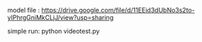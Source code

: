 model file : https://drive.google.com/file/d/11EEid3dUbNo3s2to-yIPhrgGniMkCLjJ/view?usp=sharing

simple run: python videotest.py
